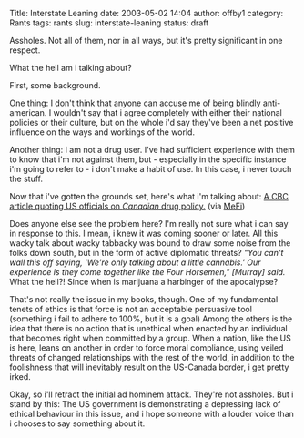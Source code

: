 Title: Interstate Leaning
date: 2003-05-02 14:04
author: offby1
category: Rants
tags: rants
slug: interstate-leaning
status: draft

Assholes. Not all of them, nor in all ways, but it's pretty significant in one respect.

What the hell am i talking about?

First, some background.

One thing: I don't think that anyone can accuse me of being blindly anti-american. I wouldn't say that i agree completely with either their national policies or their culture, but on the whole i'd say they've been a net positive influence on the ways and workings of the world.

Another thing: I am not a drug user. I've had sufficient experience with them to know that i'm not against them, but - especially in the specific instance i'm going to refer to - i don't make a habit of use. In this case, i never touch the stuff.

Now that i've gotten the grounds set, here's what i'm talking about: [A CBC article quoting US officials on *Canadian* drug policy.](http://www.cbc.ca/stories/2003/05/02/us_pot_rxn030502) (via [MeFi](http://www.metafilter.com/mefi/25522))

Does anyone else see the problem here? I'm really not sure what i can say in response to this. I mean, i knew it was coming sooner or later. All this wacky talk about wacky tabbacky was bound to draw some noise from the folks down south, but in the form of active diplomatic threats? *"You can't wall this off saying, 'We're only talking about a little cannabis.' Our experience is they come together like the Four Horsemen," \[Murray\] said.* What the hell?! Since when is marijuana a harbinger of the apocalypse?

That's not really the issue in my books, though. One of my fundamental tenets of ethics is that force is not an acceptable persuasive tool (something i fail to adhere to 100%, but it is a goal) Among the others is the idea that there is no action that is unethical when enacted by an individual that becomes right when committed by a group. When a nation, like the US is here, leans on another in order to force moral compliance, using veiled threats of changed relationships with the rest of the world, in addition to the foolishness that will inevitably result on the US-Canada border, i get pretty irked.

Okay, so i'll retract the initial ad hominem attack. They're not assholes. But i stand by this: The US government is demonstrating a depressing lack of ethical behaviour in this issue, and i hope someone with a louder voice than i chooses to say something about it.

